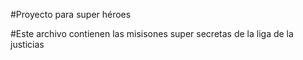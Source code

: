 
#Proyecto para super héroes

#Este archivo contienen  las misisones super secretas de la liga de la justicias
